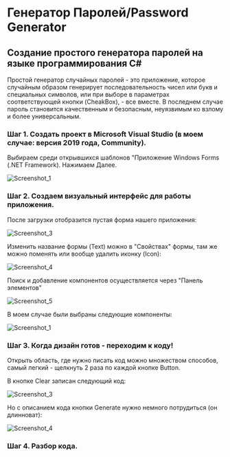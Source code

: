 # Генератор Паролей/Password Generator
## Создание простого генератора паролей на языке программирования С#

Простой генератор случайных паролей - это приложение, которое случайным образом генерирует последовательность чисел или букв и специальных символов, или при выборе в параметрах соответствующей кнопки (CheakBox), - все вместе. В последнем случае пароль становится качественным и безопасным, неуязвимым ко взлому и более универсальным.

### Шаг 1. Создать проект в Microsoft Visual Studio (в моем случае: версия 2019 года, Community).
Выбираем среди открывшихся шаблонов "Приложение Windows Forms (.NET Framework). Нажимаем Далее.

![Screenshot_1](https://user-images.githubusercontent.com/95550202/227464467-0f7b099f-09c3-4577-b85a-de6c13673043.png)

### Шаг 2. Создаем визуальный интерфейс для работы приложения.
После загрузки отобразится пустая форма нашего приложения:

![Screenshot_3](https://user-images.githubusercontent.com/95550202/227466375-a6328e00-8162-4df9-959e-860ffe3ea93b.png)

Изменить название формы (Text) можно в "Свойствах" формы, там же можно поменять или вообще удалить иконку (Icon):

![Screenshot_4](https://user-images.githubusercontent.com/95550202/227466908-eaa6f449-f550-4ded-ae53-ccf17e043467.png)

Поиск и добавление компонентов осуществляется через "Панель элементов"

![Screenshot_5](https://user-images.githubusercontent.com/95550202/227467611-88f26e02-8dba-4f93-8df4-9c7fef03d9e8.png)

В моем случае были выбраны следующие компоненты:

![Screenshot_1](https://user-images.githubusercontent.com/95550202/227501774-0128593d-b7de-4c58-b658-4678d02d4c39.png)

### Шаг 3. Когда дизайн готов - переходим к коду!
Открыть область, где нужно писать код можно множеством способов, самый легкий - щелкнуть 2 раза по каждой кнопке Button.

В кнопке Clear записан следующий код:

![Screenshot_3](https://user-images.githubusercontent.com/95550202/227503236-fcae7b7e-439e-4331-920d-2efdeb19f869.png)

Но с описанием кода кнопки Generate нужно немного потрудиться (он длинноват):

![Screenshot_4](https://user-images.githubusercontent.com/95550202/227503910-07e583c5-7e6f-4d71-8e88-6d41f6089c7d.png)

### Шаг 4. Разбор кода.

